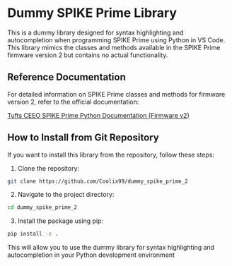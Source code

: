 # Dummy SPIKE Prime Library

This is a dummy library designed for syntax highlighting and autocompletion when programming SPIKE Prime using Python in VS Code. This library mimics the classes and methods available in the SPIKE Prime firmware version 2 but contains no actual functionality.

## Reference Documentation

For detailed information on SPIKE Prime classes and methods for firmware version 2, refer to the official documentation:

[Tufts CEEO SPIKE Prime Python Documentation (Firmware v2)](https://tuftsceeo.github.io/SPIKEPythonDocs/SPIKE2.html)


## How to Install from Git Repository

If you want to install this library from the repository, follow these steps:

1. Clone the repository:

```bash
git clone https://github.com/Coolix99/dummy_spike_prime_2
```

2. Navigate to the project directory:

```bash
cd dummy_spike_prime_2
```

3. Install the package using pip:

```bash
pip install -e .
```

This will allow you to use the dummy library for syntax highlighting and autocompletion in your Python development environment
